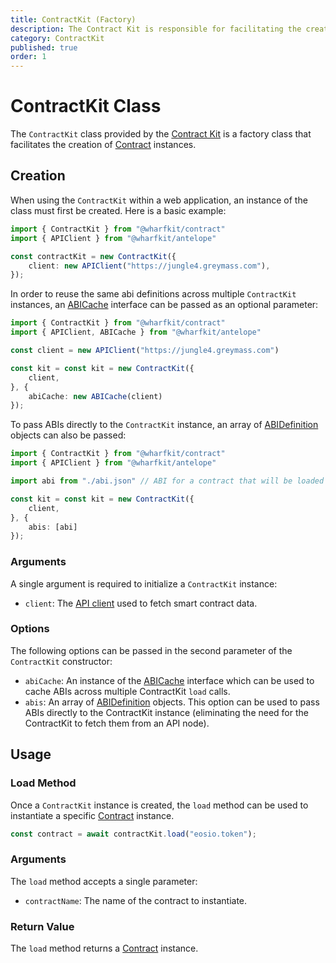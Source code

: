 ```yaml
---
title: ContractKit (Factory)
description: The Contract Kit is responsible for facilitating the creation of Contract instances through the load method.
category: ContractKit
published: true
order: 1
---
```


# ContractKit Class

The `ContractKit` class provided by the [Contract Kit](/docs/contract-kit) is a factory class that facilitates the creation of [Contract](/docs/contract-kit/contract) instances.

## Creation

When using the `ContractKit` within a web application, an instance of the class must first be created. Here is a basic example:

```typescript
import { ContractKit } from "@wharfkit/contract"
import { APIClient } from "@wharfkit/antelope"

const contractKit = new ContractKit({
    client: new APIClient("https://jungle4.greymass.com"),
});
```

In order to reuse the same abi definitions across multiple `ContractKit` instances, an [ABICache](/docs/antelope/abi-cache-interface) interface can be passed as an optional parameter:

```typescript
import { ContractKit } from "@wharfkit/contract"
import { APIClient, ABICache } from "@wharfkit/antelope"

const client = new APIClient("https://jungle4.greymass.com")

const kit = const kit = new ContractKit({
    client,
}, {
    abiCache: new ABICache(client)
});
```

To pass ABIs directly to the `ContractKit` instance, an array of [ABIDefinition](/docs/antelope/abi) objects can also be passed:

```typescript
import { ContractKit } from "@wharfkit/contract"
import { APIClient } from "@wharfkit/antelope"

import abi from "./abi.json" // ABI for a contract that will be loaded

const kit = const kit = new ContractKit({
    client,
}, {
    abis: [abi]
});
```

### Arguments

A single argument is required to initialize a `ContractKit` instance:

- `client`: The [API client](/docs/antelope/api-client) used to fetch smart contract data.

### Options

The following options can be passed in the second parameter of the `ContractKit` constructor:

- `abiCache`: An instance of the [ABICache](/docs/antelope/abi-cache-interface) interface which can be used to cache ABIs across multiple ContractKit `load` calls.
- `abis`: An array of [ABIDefinition](/docs/antelope/abi-definition) objects. This option can be used to pass ABIs directly to the ContractKit instance (eliminating the need for the ContractKit to fetch them from an API node).

## Usage

### Load Method

Once a `ContractKit` instance is created, the `load` method can be used to instantiate a specific [Contract](/docs/contract-kit/contract) instance.

```typescript
const contract = await contractKit.load("eosio.token");
```

### Arguments

The `load` method accepts a single parameter:

- `contractName`: The name of the contract to instantiate.

### Return Value

The `load` method returns a [Contract](/docs/contract-kit/contract) instance.
